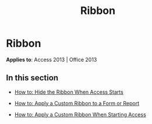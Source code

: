﻿---
title: Ribbon
TOCTitle: Ribbon
ms:assetid: 7314847b-73d2-48d2-87c2-80ddf696f026
ms:mtpsurl: https://msdn.microsoft.com/library/Dn160996(v=office.15)
ms:contentKeyID: 52072960
ms.date: 09/18/2015
mtps_version: v=office.15
---

# Ribbon


**Applies to**: Access 2013 | Office 2013

## In this section

  - [How to: Hide the Ribbon When Access Starts](how-to-hide-the-ribbon-when-access-starts.md)

  - [How to: Apply a Custom Ribbon to a Form or Report](how-to-apply-a-custom-ribbon-to-a-form-or-report.md)

  - [How to: Apply a Custom Ribbon When Starting Access](how-to-apply-a-custom-ribbon-when-starting-access.md)


